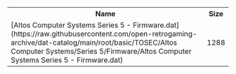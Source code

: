 <table>
<tr><th>Name</th><th>Size</th></tr>
<tr><td>[Altos Computer Systems Series 5 - Firmware.dat](https://raw.githubusercontent.com/open-retrogaming-archive/dat-catalog/main/root/basic/TOSEC/Altos Computer Systems/Series 5/Firmware/Altos Computer Systems Series 5 - Firmware.dat)</td><td>1288</td></tr>
</table>
